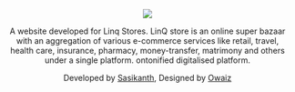<a href="https://sasikanthkumar.github.io/Linq/#/" target="_blank">
<p align="center">
  <img src="https://sasikanthkumar.github.io/Linq/images/linq.jpg">
</p>
</a>

<p align="center">
A website developed for Linq Stores. LinQ store is an online super bazaar with an aggregation of various e-commerce services like retail, travel, health care, insurance, pharmacy, money-transfer, matrimony and others under a single platform. ontonified digitalised platform.
</p>

<p align="center"> Developed by <a href="https://github.com/sasikanthkumar" target="_blank"> Sasikanth</a>, Designed by <a href="https://github.com/MohammadOwais786" target="_blank"> Owaiz </a></p>
